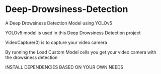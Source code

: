 # Deep-Drowsiness-Detection

A Deep Drowsiness Detection Model using YOLOv5

YOLOv5 model is used in this Deep Drowsiness Detection project

VideoCapture(0) is to capture your video camera

By running the Load Custom Model cells you get your video camera with the drowsiness detection

INSTALL DEPENDENCIES BASED ON YOUR OWN NEEDS
